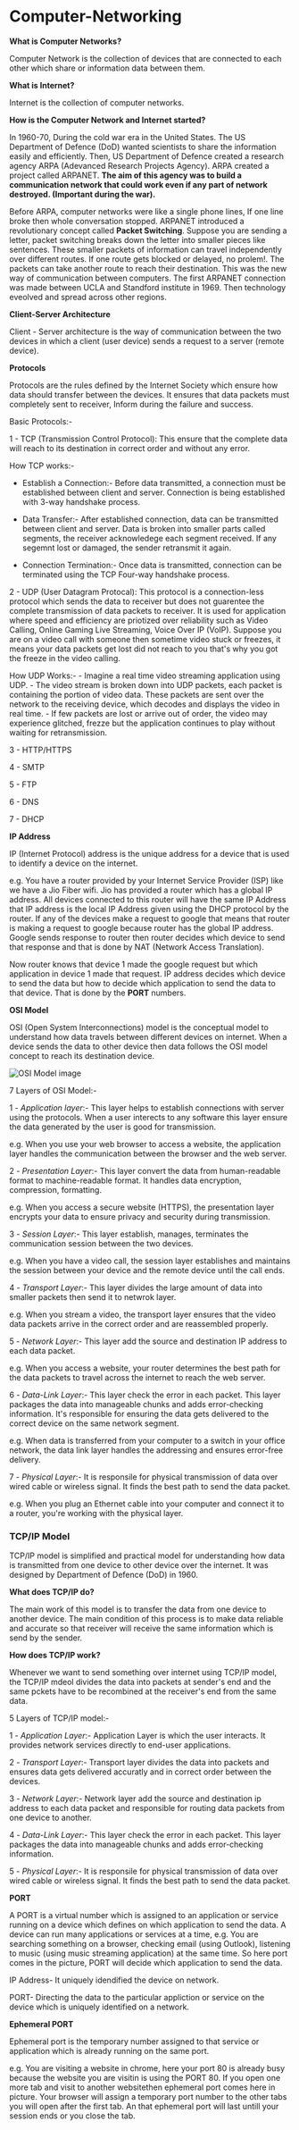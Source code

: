 # Computer-Networking

**What is Computer Networks?**

Computer Network is the collection of devices that are connected to each other which share or information data between them.



**What is Internet?**

Internet is the collection of computer networks.



**How is the Computer Network and Internet started?**

In 1960-70, During the cold war era in the United States. The US Department of Defence (DoD) wanted scientists to share the information easily and efficiently. Then, US Department of Defence created a research agency ARPA (Adevanced Research Projects Agency). ARPA created a project called ARPANET.
  **The aim of this agency was to build a communication network that could work even if any part of network destroyed. (Important during the war).**

Before ARPA, computer networks were like a single phone lines, If one line broke then whole conversation stopped.
ARPANET introduced a revolutionary concept called **Packet Switching**. Suppose you are sending a letter, packet switching breaks down the letter into smaller pieces like sentences. These smaller packets of information can travel independently over different routes. If one route gets blocked or delayed, no prolem!. The packets can take another route to reach their destination. This was the new way of communication between computers.
The first ARPANET connection was made between UCLA and Standford institute in 1969. Then technology eveolved and spread across other regions.

**Client-Server Architecture**

Client - Server architecture is the way of communication between the two devices in which a client (user device) sends a request to a server (remote device).

**Protocols**

Protocols are the rules defined by the Internet Society which ensure how data should transfer between the devices.
It ensures that data packets must completely sent to receiver, Inform during the failure and success.

Basic Protocols:-

1 - TCP (Transmission Control Protocol): This ensure that the complete data will reach to its destination in correct order and without any error. 

How TCP works:-
  - Establish a Connection:- 
    Before data transmitted, a connection must be established between client and server. Connection is being established with 3-way handshake process.

  - Data Transfer:-
    After established connection, data can be transmitted between client and server. Data is broken into smaller parts called segments, the receiver acknowledege each segment received. If any segemnt lost or damaged, the sender retransmit it again.

  - Connection Termination:-
    Once data is transmitted, connection can be terminated using the TCP Four-way handshake process.

2 - UDP (User Datagram Protocal): This protocol is a connection-less protocol which sends the data to receiver but does not guarentee the complete transmission of data packets to receiver. It is used for application where speed and efficiency are priotized over reliability such as Video Calling, Online Gaming Live Streaming, Voice Over IP (VoIP). Suppose you are on a video call with someone then sometime video stuck or freezes, it means your data packets get lost did not reach to you that's why you got the freeze in the video calling.

How UDP Works:-
    - Imagine a real time video streaming application using UDP.
    - The video stream is broken down into UDP packets, each packet is containing the portion of video data. These packets are sent over the network to the receiving device, which decodes and displays the video in real time.
    - If few packets are lost or arrive out of order, the video may experience glitched, frezze but the application continues to play without waiting for retransmission.


3 - HTTP/HTTPS

4 - SMTP

5 - FTP

6 - DNS

7 - DHCP


**IP Address**

IP (Internet Protocol) address is the unique address for a device that is used to identify a device on the internet. 

e.g. You have a router provided by your Internet Service Provider (ISP) like we have a Jio Fiber wifi. Jio has provided a router which has a global IP address. All devices connected to this router will have the same IP Address that IP address is the local IP Address given using the DHCP protocol by the router.
If any of the devices make a request to google that means that router is making a request to google because router has the global IP address. Google sends response to router then router decides which device to send that response and that is done by NAT (Network Access Translation).

Now router knows that device 1 made the google request but which application in device 1 made that request. IP address decides which device to send the data but how to decide which application to send the data to that device. That is done by the **PORT** numbers.


**OSI Model**

OSI (Open System Interconnections) model is the conceptual model to understand how data travels between different devices on internet. When a device sends the data to other device then data follows the OSI model concept to reach its destination device.

![OSI Model image](https://github.com/puneet4840/Computer-Networking/assets/65063977/db3d471b-44ef-4c62-9b25-2afef19ac866)


7 Layers of OSI Model:-

1 - _Application layer_:- This layer helps to establish connections with server using the protocols. When a user interects to any software this layer ensure the data generated by the user is good for transmission.

e.g. When you use your web browser to access a website, the application layer handles the communication between the browser and the web server.


2 - _Presentation Layer_:- This layer convert the data from human-readable format to machine-readable format. It handles data encryption, compression, formatting.

e.g. When you access a secure website (HTTPS), the presentation layer encrypts your data to ensure privacy and security during transmission.


3 - _Session Layer_:- This layer establish, manages, terminates the communication session between the two devices.

e.g. When you have a video call, the session layer establishes and maintains the session between your device and the remote device until the call ends.


4 - _Transport Layer_:- This layer divides the large amount of data into smaller packets then send it to netwrok layer.

e.g. When you stream a video, the transport layer ensures that the video data packets arrive in the correct order and are reassembled properly.


5 - _Network Layer_:- This layer add the source and destination IP address to each data packet.

e.g. When you access a website, your router determines the best path for the data packets to travel across the internet to reach the web server.


6 - _Data-Link Layer_:- This layer check the error in each packet. This layer packages the data into manageable chunks and adds error-checking information. It's responsible for ensuring the data gets delivered to the correct device on the same network segment.

e.g. When data is transferred from your computer to a switch in your office network, the data link layer handles the addressing and ensures error-free delivery.

7 - _Physical Layer_:- It is responsile for physical transmission of data over wired cable or wireless signal. It finds the best path to send the data packet.

e.g. When you plug an Ethernet cable into your computer and connect it to a router, you're working with the physical layer.


### TCP/IP Model

TCP/IP model is simplified and practical model for understanding how data is transmitted from one device to other device over the internet. It was designed by Department of Defence (DoD) in 1960.

**What does TCP/IP do?**

The main work of this model is to transfer the data from one device to another device. The main condition of this process is to make data reliable and accurate so that receiver will receive the same information which is send by the sender.

**How does TCP/IP work?**

Whenever we want to send something over internet using TCP/IP model, the TCP/IP mdeol divides the data into packets at sender's end and the same pckets have to be recombined at the receiver's end from the same data.

5 Layers of TCP/IP model:-

1 - _Application Layer_:- Application Layer is which the user interacts. It provides network services directly to end-user applications.

2 - _Transport Layer_:- Transport layer divides the data into packets and ensures data gets delivered accuratly and in correct order between the devices.

3 - _Network Layer_:- Network layer add the source and destination ip address to each data packet and responsible for routing data packets from one device to another.

4 - _Data-Link Layer_:- This layer check the error in each packet. This layer packages the data into manageable chunks and adds error-checking information.

5 - _Physical Layer_:- It is responsile for physical transmission of data over wired cable or wireless signal. It finds the best path to send the data packet.


**PORT**

A PORT is a virtual number which is assigned to an application or service running on a device which defines on which application to send the data. A device can run many applications or services at a time, e.g. You are searching something on a browser, checking email (using Outlook), listening to music (using music streaming application) at the same time. So here port comes in the picture, PORT will decide which application to send the data.

IP Address- It uniquely idendified the device on network.

PORT- Directing the data to the particular appliction or service on the device which is uniquely identified on a network.

**Ephemeral PORT**

Ephemeral port is the temporary number assigned to that service or application which is already running on the same port.

e.g. You are visiting a website in chrome, here your port 80 is already busy because the website you are visitin is using the PORT 80. If you open one more tab and visit to another websitethen ephemeral port comes here in picture. Your browser will assign a temporary port number to the other tabs you will open after the first tab. An that ephemeral port will last untill your session ends or you close the tab.

